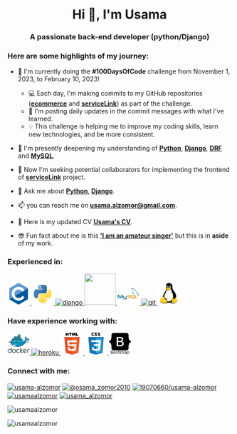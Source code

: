 <h1 align="center">Hi 👋, I'm Usama</h1>
<h3 align="center">A passionate back-end developer (python/Django)</h3>

<h3 align="left">Here are some highlights of my journey:</h3>

- 📅 I'm currently doing the **#100DaysOfCode** challenge from November 1, 2023, to February 10, 2023!
  - 💻 Each day, I'm making commits to my GitHub repositories ([**ecommerce**](https://github.com/usamaalzomor/e-commerce) and [**serviceLink**](https://github.com/usamaalzomor/servicelink)) as part of the challenge.
  - 📝 I'm posting daily updates in the commit messages with what I've learned.
  - 💡 This challenge is helping me to improve my coding skills, learn new technologies, and be more consistent.

- 🌱 I'm presently deepening my understanding of [**Python**](https://www.python.org/doc/), [**Django**](https://docs.djangoproject.com/en/4.2/), [**DRF**](https://www.django-rest-framework.org/) and [**MySQL**](https://www.mysql.com/).

- 👯 Now I'm seeking potential collaborators for implementing the frontend of [**serviceLink**](https://github.com/usamaalzomor/servicelink) project.

- 💬 Ask me about [**Python**](https://www.python.org/doc/), [**Django**](https://docs.djangoproject.com/en/4.2/).

- 📫 you can reach me on **usama.alzomor@gmail.com**.

- 📄 Here is my updated CV [**Usama's CV**](https://drive.google.com/file/d/117ymV6TB7bejz6g6xNFc4uKe_7GFTgvG/view?usp=sharing).

- 😎 Fun fact about me is this [**'I am an amateur singer'**](https://www.facebook.com/100001326958457/videos/3215626085158258/) but this is in **aside** of my work.



<h3 align="left">Experienced in:</h3>
<p align="left"> 
<a href="https://www.cprogramming.com/" target="_blank" rel="noreferrer"> <img src="https://raw.githubusercontent.com/devicons/devicon/master/icons/c/c-original.svg" alt="c" width="50" height="50"/> </a><a href="https://www.python.org" target="_blank" rel="noreferrer"> <img src="https://raw.githubusercontent.com/devicons/devicon/master/icons/python/python-original.svg" alt="python" width="50" height="50"/> </a><a href="https://www.djangoproject.com/" target="_blank" rel="noreferrer"> <img src="https://cdn.worldvectorlogo.com/logos/django.svg" alt="django" width="50" height="50"/><a href="https://www.django-rest-framework.org/" target="_blank" rel="noreferrer"> <img src="https://icon.icepanel.io/Technology/png-shadow-512/Django-REST.png" width="70" height="70"/> </a> </a><a href="https://www.mysql.com/" target="_blank" rel="noreferrer"> <img src="https://raw.githubusercontent.com/devicons/devicon/master/icons/mysql/mysql-original-wordmark.svg" alt="mysql" width="50" height="50"/> <a href="https://git-scm.com/" target="_blank" rel="noreferrer"> <img src="https://www.vectorlogo.zone/logos/git-scm/git-scm-icon.svg" alt="git" width="50" height="50"/> </a> <a href="https://www.linux.org/" target="_blank" rel="noreferrer"> <img src="https://raw.githubusercontent.com/devicons/devicon/master/icons/linux/linux-original.svg" alt="linux" width="50" height="50"/> </a>
</p>

<h3 align="left">Have experience working with:</h3>
<p align="left"> 
</a> <a href="https://www.docker.com/" target="_blank" rel="noreferrer"> <img src="https://raw.githubusercontent.com/devicons/devicon/master/icons/docker/docker-original-wordmark.svg" alt="docker" width="50" height="50"/> </a> <a href="https://heroku.com" target="_blank" rel="noreferrer"> <img src="https://www.vectorlogo.zone/logos/heroku/heroku-icon.svg" alt="heroku" width="50" height="50"/> </a> <a href="https://www.w3.org/html/" target="_blank" rel="noreferrer"> <img src="https://raw.githubusercontent.com/devicons/devicon/master/icons/html5/html5-original-wordmark.svg" alt="html5" width="50" height="50"/> </a> <a href="https://www.w3schools.com/css/" target="_blank" rel="noreferrer"> <img src="https://raw.githubusercontent.com/devicons/devicon/master/icons/css3/css3-original-wordmark.svg" alt="css3" width="50" height="50"/> </a><a href="https://getbootstrap.com" target="_blank" rel="noreferrer"> <img src="https://raw.githubusercontent.com/devicons/devicon/master/icons/bootstrap/bootstrap-plain-wordmark.svg" alt="bootstrap" width="50" height="50"/> </a> 
</p>


<h3 align="left">Connect with me:</h3>
<p align="left">
<a href="https://linkedin.com/in/usama-alzomor" target="blank"><img align="center" src="https://raw.githubusercontent.com/rahuldkjain/github-profile-readme-generator/master/src/images/icons/Social/linked-in-alt.svg" alt="usama-alzomor" height="30" width="40" /></a>
<a href="https://www.hackerrank.com/osama_zomor2010?hr_r=1" target="blank"><img align="center" src="https://raw.githubusercontent.com/rahuldkjain/github-profile-readme-generator/master/src/images/icons/Social/hackerrank.svg" alt="@osama_zomor2010" height="30" width="40" /></a>
<a href="https://stackoverflow.com/users/19070660/usama-alzomor" target="blank"><img align="center" src="https://raw.githubusercontent.com/rahuldkjain/github-profile-readme-generator/master/src/images/icons/Social/stack-overflow.svg" alt="19070660/usama-alzomor" height="30" width="40" /></a>
<a href="https://fb.com/usamaalzomor" target="blank"><img align="center" src="https://raw.githubusercontent.com/rahuldkjain/github-profile-readme-generator/master/src/images/icons/Social/facebook.svg" alt="usamaalzomor" height="30" width="40" /></a>
<a href="https://twitter.com/usama_alzomor" target="blank"><img align="center" src="https://raw.githubusercontent.com/rahuldkjain/github-profile-readme-generator/master/src/images/icons/Social/twitter.svg" alt="usama_alzomor" height="30" width="40" /></a>
</p>

<p>&nbsp;<img align="left" src="https://github-readme-stats.vercel.app/api?username=usamaalzomor&show_icons=true&locale=en" alt="usamaalzomor" /></p>

<p><img align="left" src="https://github-readme-stats.vercel.app/api/top-langs?username=usamaalzomor&show_icons=true&locale=en&layout=compact" alt="usamaalzomor" /></p>





















<!-- ### Hi there, Hope you are well.

### I am a Python & Django Developer

---

- 🌱 I’m currently learning Django by doing an E-commerce project called storefront
- 👯 I’m seeking for an internship or a junior role as a Django developer
- 💬 Ask me about any thing you need, and I promise if I have any information I will till you about
- ⚡ Fun fact: I am a singer but it's something in aside of my work


### Languages and Tools:
<div>
    <img src="c.png" alt="C language" width="40" height="40" >&nbsp;&nbsp;
    <img src="python.jpeg" alt="Python" width="40" height="40" >&nbsp;&nbsp;
    <img src="django.jpg" alt="Django" width="40" height="40" >&nbsp;&nbsp;
    <img src="DRF logo.png" alt="DRF" width="40" height="40" >&nbsp;&nbsp;
    <img src="database.png" alt="Database" width="40" height="40" >&nbsp;&nbsp;
    <img src="Mysql.png" alt="Mysql" width="40" height="40" >&nbsp;&nbsp;
    <img src="git.png" alt="Git" width="40" height="40" >&nbsp;&nbsp;
    <img src="HTML.png" alt="HTML" width="40" height="40" >&nbsp;&nbsp;
    <img src="CSS.png" alt="CSS" width="40" height="40" >&nbsp;&nbsp;

</div> -->


<!--
**usamaalzomor/usamaalzomor** is a ✨ _special_ ✨ repository because its `README.md` (this file) appears on your GitHub profile.

Here are some ideas to get you started:

- 🔭 I’m currently working on ...
- 🌱 I’m currently learning ...
- 👯 I’m looking to collaborate on ...
- 🤔 I’m looking for help with ...
- 💬 Ask me about ...
- 📫 How to reach me: ...
- 😄 Pronouns: ...
- ⚡ Fun fact: ...
-->
